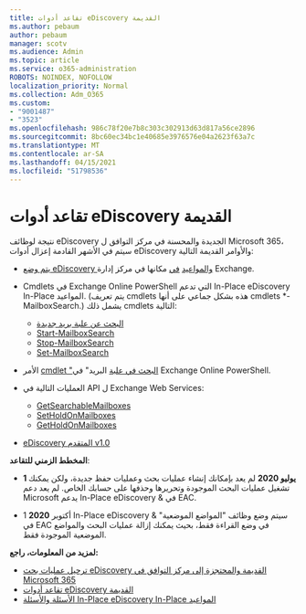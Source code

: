 ```yaml
---
title: تقاعد أدوات eDiscovery القديمة
ms.author: pebaum
author: pebaum
manager: scotv
ms.audience: Admin
ms.topic: article
ms.service: o365-administration
ROBOTS: NOINDEX, NOFOLLOW
localization_priority: Normal
ms.collection: Adm_O365
ms.custom:
- "9001487"
- "3523"
ms.openlocfilehash: 986c78f20e7b8c303c302913d63d817a56ce2896
ms.sourcegitcommit: 8bc60ec34bc1e40685e3976576e04a2623f63a7c
ms.translationtype: MT
ms.contentlocale: ar-SA
ms.lasthandoff: 04/15/2021
ms.locfileid: "51798536"
---
```

# <a name="retirement-of-legacy-ediscovery-tools"></a>تقاعد أدوات eDiscovery القديمة

نتيجة لوظائف eDiscovery الجديدة والمحسنة في مركز التوافق ل Microsoft 365، سيتم في الأشهر القادمة إعزال أدوات eDiscovery والأوامر القديمة التالية:

- [يتم وضع eDiscovery والمواعيد](https://docs.microsoft.com/exchange/security-and-compliance/in-place-ediscovery/in-place-ediscovery) [في](https://docs.microsoft.com/exchange/security-and-compliance/create-or-remove-in-place-holds) مكانها في مركز إدارة Exchange.

- Cmdlets في Exchange Online PowerShell التي تدعم In-Place eDiscovery In-Place المواعيد. (يتم تعريف cmdlets هذه بشكل جماعي على أنها cmdlets *-MailboxSearch.) يشمل ذلك cmdlets التالية:

    - [البحث عن علبة بريد جديدة](https://docs.microsoft.com/powershell/module/exchange/policy-and-compliance-content-search/new-mailboxsearch)
    - [Start-MailboxSearch](https://docs.microsoft.com/powershell/module/exchange/policy-and-compliance-content-search/start-mailboxsearch)
    - [Stop-MailboxSearch](https://docs.microsoft.com/powershell/module/exchange/policy-and-compliance-content-search/stop-mailboxsearch)
    - [Set-MailboxSearch](https://docs.microsoft.com/powershell/module/exchange/policy-and-compliance-content-search/set-mailboxsearch)

- الأمر [cmdlet "البحث في علبة](https://docs.microsoft.com/powershell/module/exchange/mailboxes/search-mailbox?view=exchange-ps) البريد" في Exchange Online PowerShell.
- العمليات التالية في API ل Exchange Web Services:
    - [GetSearchableMailboxes](https://docs.microsoft.com/exchange/client-developer/web-service-reference/getsearchablemailboxes-operation)
    - [SetHoldOnMailboxes](https://docs.microsoft.com/exchange/client-developer/web-service-reference/setholdonmailboxes-operation)
    - [GetHoldOnMailboxes](https://docs.microsoft.com/exchange/client-developer/web-service-reference/getholdonmailboxes-operation)

- [eDiscovery المتقدم v1.0](https://docs.microsoft.com/microsoft-365/compliance/office-365-advanced-ediscovery)

**المخطط الزمني للتقاعد**:
- **1 يوليو 2020** لم يعد بإمكانك إنشاء عمليات بحث وعمليات حفظ جديدة، ولكن يمكنك تشغيل عمليات البحث الموجودة وتحريرها وحذفها على حسابك الخاص. لم يعد دعم Microsoft يدعم In-Place eDiscovery & في EAC.
    
- 1 أكتوبر **2020** In-Place eDiscovery & سيتم وضع وظائف "المواضع الموضعية" في EAC في وضع القراءة فقط، بحيث يمكنك إزالة عمليات البحث والمواضع الموضعية الموجودة فقط.

**لمزيد من المعلومات، راجع:**

 - [ترحيل عمليات بحث eDiscovery القديمة والمحتجزة إلى مركز التوافق في Microsoft 365](https://docs.microsoft.com/microsoft-365/compliance/migrate-legacy-ediscovery-searches-and-holds)
 - [تقاعد أدوات eDiscovery القديمة](https://docs.microsoft.com/microsoft-365/compliance/legacy-ediscovery-retirement)
 - [الأسئلة والأسئلة In-Place eDiscovery In-Place المواعيد](https://docs.microsoft.com/microsoft-365/compliance/legacy-ediscovery-retirement#faqs-about-in-place-ediscovery-and-in-place-holds)



